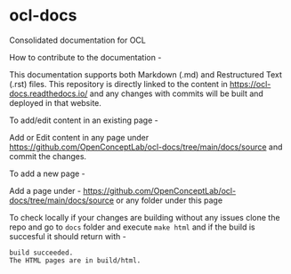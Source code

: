 # ocl-docs
Consolidated documentation for OCL


How to contribute to the documentation -

This documentation supports both Markdown (.md) and Restructured Text (.rst) files. This repository is directly linked to the content in https://ocl-docs.readthedocs.io/ and any changes with commits will be built and deployed in that website.

To add/edit content in an existing page -

Add or Edit content in any page under https://github.com/OpenConceptLab/ocl-docs/tree/main/docs/source and commit the changes.

To add a new page -

Add a page under - https://github.com/OpenConceptLab/ocl-docs/tree/main/docs/source or any folder under this page

To check locally if your changes are building without any issues clone the repo and go to `docs` folder and execute `make html` and if the build is succesful it should return with -

```
build succeeded.
The HTML pages are in build/html.
```
